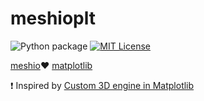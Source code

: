 # meshioplt
![Python package](https://github.com/tkoyama010/meshioplt/workflows/Python%20package/badge.svg)
[![MIT License](http://img.shields.io/badge/license-MIT-blue.svg?style=flat)](LICENSE)

[meshio](https://github.com/nschloe/meshio):heart: [matplotlib](https://github.com/matplotlib/matplotlib)

:exclamation: Inspired by [Custom 3D engine in Matplotlib](https://matplotlib.org/matplotblog/posts/custom-3d-engine/)
